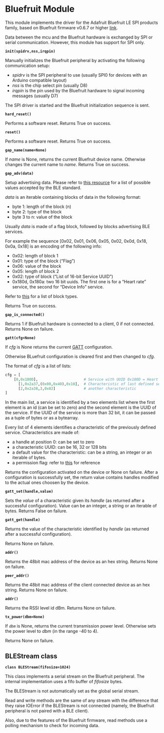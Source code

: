 # Bluefruit Module

This module implements the driver for the Adafruit Bluefruit LE SPI products family, based on Bluefruit firmware v0.6.7 or higher [link](https://www.adafruit.com/products/2746).

Data between the mcu and the Bluefruit hardware is exchanged by SPI or serial communication. However, this module has support for SPI only.

**`init(spidrv,nss,irqpin)`**

Manually initializes the Bluefruit peripheral by activating the following communication setup:


* *spidrv* is the SPI peripheral to use (usually SPI0 for devices with an Arduino compatible layout)
* *nss* is the chip select pin (usually D8)
* *irqpin* is the pin used by the Bluefruit hardware to signal incoming messages (usually D7)

The SPI driver is started and the Bluefruit initialization sequence is sent.

**`hard_reset()`**

Performs a software reset. Returns True on success.

**`reset()`**

Performs a software reset. Returns True on success.

**`gap_name(name=None)`**

If *name* is None, returns the current Bluefruit device name. Otherwise changes the current name to *name*.
Returns True on success.

**`gap_adv(data)`**



Setup advertising data. Please refer to [this resource](https://www.bluetooth.org/DocMan/handlers/DownloadDoc.ashx?doc_id=302735&_ga=1.4683440.245686596.1452259520) for a list of possible values accepted by the BLE standard.

*data* is an iterable containing blocks of data in the following format:

* byte 1: length of the block (n)
* byte 2: type of the block
* byte 3 to n: value of the block

Usually *data* is made of a flag block, followed by blocks advertising BLE services.

For example the sequence [0x02, 0x01, 0x06, 0x05, 0x02, 0x0d, 0x18, 0x0a, 0x18] is an encoding of the following info:

* 0x02: length of block 1
* 0x01: type of the block (“Flag”)
* 0x06: value of the block
* 0x05: length of block 2
* 0x02: type of block (“List of 16-bit Service UUID”)
* 0x180d, 0x180a: two 16 bit uuids. The first one is for a “Heart rate” service, the second for “Device Info” service.

Refer to [this](https://www.bluetooth.org/en-us/specification/assigned-numbers/generic-access-profile) for a list of block types.

Returns True on success.

**`gap_is_connected()`**

Returns 1 if Bluefruit hardware is connected to a client, 0 if not connected. Returns None on failure.

**`gatt(cfg=None)`**

If *cfg* is None returns the current [GATT](https://learn.adafruit.com/introduction-to-bluetooth-low-energy/gatt) configuration.

Otherwise BLuefruit configuration is cleared first and then changed to *cfg*.

The format of *cfg* is a list of lists:

```python
cfg = [
    [0,0x180D],                     # Service with UUID 0x180D = Heart Rate
      [1,0x2a37,(0x00,0x40),0x10],  # Characteristic of last defined service
      [2,0x2a38,3,0x02]             # another characteristic
]
```

In the main list, a service is identified by a two elements list where the first element is an id (can be set to zero)
and the second element is the UUID of the service. If the UUID of the service is more than 32 bit, it can be passed as a tuple of bytes or as a bytearray.

Every list of 4 elements identifies a characteristic of the previously defined service. Characteristics are made of:


* a handle at position 0: can be set to zero
* a characteristic UUID: can be 16, 32 or 128 bits
* a default value for the characteristic: can be a string, an integer or an iterable of bytes.
* a permission flag: refer to [this](https://learn.adafruit.com/introducing-the-adafruit-bluefruit-spi-breakout/ble-gatt) for reference

Returns the configuration activated on the device or None on failure. After a configuration is successfully set, the return value contains handles modified to the actual ones choosen by the device.

**`gatt_set(handle,value)`**

Sets the *value* of a characteristic given its *handle* (as returned after a successful configuration). Value can be an integer, a string or an iterable of bytes.
Returns False on failure.

**`gatt_get(handle)`**

Returns the value of the characteristic identified by *handle* (as returned after a successful configuration).

Returns None on failure.

**`addr()`**

Returns the 48bit mac address of the device as an hex string. Returns None on failure.

**`peer_addr()`**

Returns the 48bit mac address of the client connected device as an hex string. Returns None on failure.

**`addr()`**

Returns the RSSI level id dBm. Returns None on failure.

**`tx_power(dbm=None)`**

If *`dbm`* is None, returns the current transmission power level. Otherwise sets the power level to *dbm* (in the range -40 to 4).

Returns None on failure.

## BLEStream class

**`class BLEStream(fifosize=1024)`**

This class implements a serial stream on the Bluefruit peripheral. The internal implementation uses
a fifo buffer of *fifosize* bytes.

The BLEStream is not automatically set as the global serial stream.

Read and write methods are the same of any stream with the difference that they raise IOError if the BLEStream is
not connected (namely, the Bluefruit peripheral is not paired with a BLE client).

Also, due to the features of the Bluefruit firmware, read methods use a polling mechanism to check for incoming data.
<!--stackedit_data:
eyJoaXN0b3J5IjpbLTc3Mzk1NDc5NiwtNjEzMTM4OTIxLC0xNT
A1MDYwNzA3LDE4NTc1ODk3MywzMDU5MDU1MDBdfQ==
-->